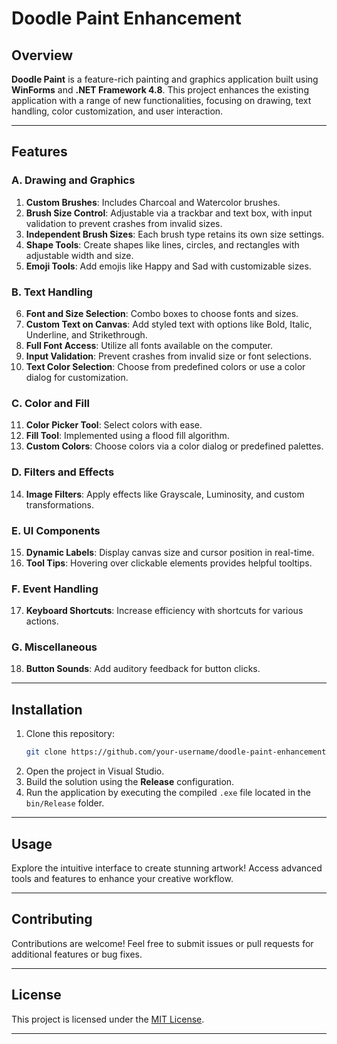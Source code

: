 # Doodle Paint Enhancement

## Overview
**Doodle Paint** is a feature-rich painting and graphics application built using **WinForms** and **.NET Framework 4.8**. This project enhances the existing application with a range of new functionalities, focusing on drawing, text handling, color customization, and user interaction.

---

## Features

### A. Drawing and Graphics
1. **Custom Brushes**: Includes Charcoal and Watercolor brushes.
2. **Brush Size Control**: Adjustable via a trackbar and text box, with input validation to prevent crashes from invalid sizes.
3. **Independent Brush Sizes**: Each brush type retains its own size settings.
4. **Shape Tools**: Create shapes like lines, circles, and rectangles with adjustable width and size.
5. **Emoji Tools**: Add emojis like Happy and Sad with customizable sizes.

### B. Text Handling
6. **Font and Size Selection**: Combo boxes to choose fonts and sizes.
7. **Custom Text on Canvas**: Add styled text with options like Bold, Italic, Underline, and Strikethrough.
8. **Full Font Access**: Utilize all fonts available on the computer.
9. **Input Validation**: Prevent crashes from invalid size or font selections.
10. **Text Color Selection**: Choose from predefined colors or use a color dialog for customization.

### C. Color and Fill
11. **Color Picker Tool**: Select colors with ease.
12. **Fill Tool**: Implemented using a flood fill algorithm.
13. **Custom Colors**: Choose colors via a color dialog or predefined palettes.

### D. Filters and Effects
14. **Image Filters**: Apply effects like Grayscale, Luminosity, and custom transformations.

### E. UI Components
15. **Dynamic Labels**: Display canvas size and cursor position in real-time.
16. **Tool Tips**: Hovering over clickable elements provides helpful tooltips.

### F. Event Handling
17. **Keyboard Shortcuts**: Increase efficiency with shortcuts for various actions.

### G. Miscellaneous
18. **Button Sounds**: Add auditory feedback for button clicks.

---

## Installation
1. Clone this repository:
   ```bash
   git clone https://github.com/your-username/doodle-paint-enhancement.git
   ```
2. Open the project in Visual Studio.
3. Build the solution using the **Release** configuration.
4. Run the application by executing the compiled `.exe` file located in the `bin/Release` folder.

---

## Usage
Explore the intuitive interface to create stunning artwork! Access advanced tools and features to enhance your creative workflow.

---

## Contributing
Contributions are welcome! Feel free to submit issues or pull requests for additional features or bug fixes.

---

## License
This project is licensed under the [MIT License](LICENSE).

---
